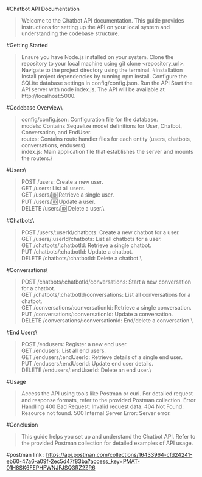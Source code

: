 #Chatbot API Documentation
>Welcome to the Chatbot API documentation. This guide provides instructions for setting up the API on your local system and understanding the codebase structure.

#Getting Started
>Ensure you have Node.js installed on your system.
>Clone the repository to your local machine using git clone <repository_url>.
>Navigate to the project directory using the terminal.
#Installation
>Install project dependencies by running npm install.
>Configure the SQLite database settings in config/config.json.
>Run the API
>Start the API server with node index.js.
>The API will be available at http://localhost:5000.

    
#Codebase Overview\
>config/config.json: Configuration file for the database.\
>models: Contains Sequelize model definitions for User, Chatbot, Conversation, and EndUser.\
>routes: Contains route handler files for each entity (users, chatbots, conversations, endusers).\
>index.js: Main application file that establishes the server and mounts the routers.\

#Users\
>POST /users: Create a new user.\
>GET /users: List all users.\
>GET /users/:id: Retrieve a single user.\
>PUT /users/:id: Update a user.\
>DELETE /users/:id: Delete a user.\


#Chatbots\
>POST /users/:userId/chatbots: Create a new chatbot for a user.\
>GET /users/:userId/chatbots: List all chatbots for a user.\
>GET /chatbots/:chatbotId: Retrieve a single chatbot.\
>PUT /chatbots/:chatbotId: Update a chatbot.\
>DELETE /chatbots/:chatbotId: Delete a chatbot.\


#Conversations\
>POST /chatbots/:chatbotId/conversations: Start a new conversation for a chatbot.\
>GET /chatbots/:chatbotId/conversations: List all conversations for a chatbot.\
>GET /conversations/:conversationId: Retrieve a single conversation.\
>PUT /conversations/:conversationId: Update a conversation.\
>DELETE /conversations/:conversationId: End/delete a conversation.\


#End Users\
>POST /endusers: Register a new end user.\
>GET /endusers: List all end users.\
>GET /endusers/:endUserId: Retrieve details of a single end user.\
>PUT /endusers/:endUserId: Update end user details.\
>DELETE /endusers/:endUserId: Delete an end user.\
 
  
   #Usage
   >Access the API using tools like Postman or curl.
   >For detailed request and response formats, refer to the provided Postman collection.
   >Error Handling
   >400 Bad Request: Invalid request data.
   >404 Not Found: Resource not found.
   >500 Internal Server Error: Server error.


  #Conclusion
  >This guide helps you set up and understand the Chatbot API. Refer to the provided Postman collection for detailed examples of API usage.

#postman link : https://api.postman.com/collections/16433964-cfd24241-eb60-47a6-a09f-2ec5d47f83ba?access_key=PMAT-01H8SK6FEPHFWNJFJSQ3RZ2ZR6
